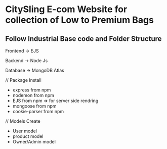 <h1> CitySling E-com Website for collection of Low to Premium Bags</h1>

<h2> Follow Industrial Base code and Folder Structure </h2>
<div>
<p> Frontend -> EJS</p>
<p>Backend -> Node Js</p>
<p>Database -> MongoDB Atlas</p>
 </div>

// Package Install

- express from npm
- nodemon from npm
- EJS from npm => for server side rendring
- mongoose from npm
- cookie-parser from npm

// Models Create

- User model
- product model
- Owner/Admin model
